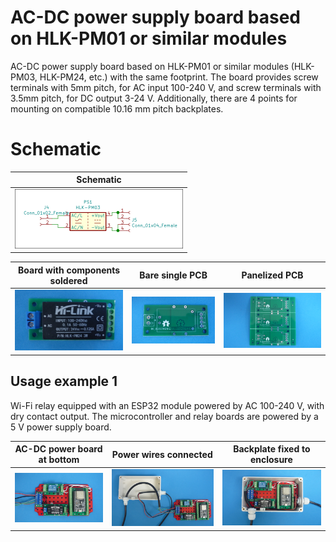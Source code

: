 
# AC-DC power supply board based on HLK-PM01 or similar modules


AC-DC power supply board based on HLK-PM01 or similar modules (HLK-PM03, HLK-PM24, etc.) with the same footprint. The board provides screw terminals with 5mm pitch, for AC input 100-240 V, and screw terminals with 3.5mm pitch, for DC output 3-24 V. Additionally, there are 4 points for mounting on compatible 10.16 mm pitch backplates.

# Schematic

Schematic                                                                  |
---------------------------------------------------------------------------|
![](/d-electronics/d00/assets/img/schematic.png)|

Board with components soldered                                             |Bare single PCB|Panelized PCB|
---------------------------------------------------------------------------|---------------|-------------|
![](/d-electronics/d00/assets/img/solderedterminals.jpg)|![](/d-electronics/d00/assets/img/barepcb.jpg)|![](/d-electronics/d00/assets/img/panel.jpg)


## Usage example 1

Wi-Fi relay equipped with an ESP32 module powered by AC 100-240 V, with dry contact output. The microcontroller and relay boards are powered by a 5 V power supply board.

AC-DC power board at bottom|Power wires connected|Backplate fixed to enclosure|
---------------------------|---------------------|----------------------------|
![](/d-electronics/d00/assets/img/singlepoint.jpg)|![](/d-electronics/d00/assets/img/wiresconnection.jpg)|![](/d-electronics/d00/assets/img/boardfixed.jpg)|

